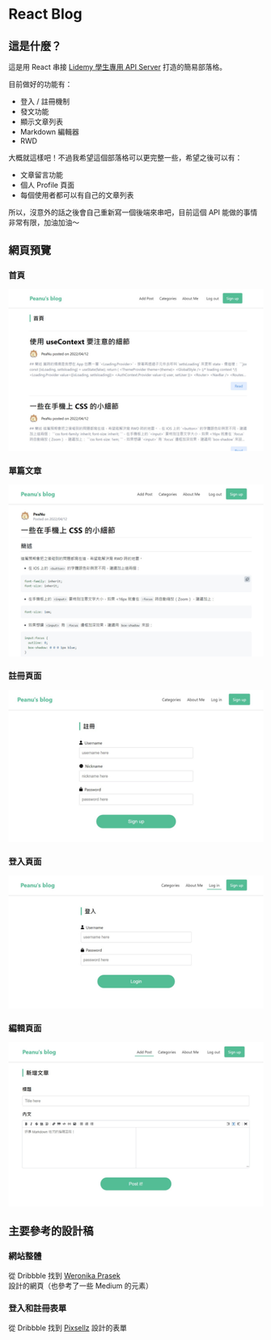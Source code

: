 # React Blog

## 這是什麼？

這是用 React 串接 [Lidemy 學生專用 API Server](https://github.com/Lidemy/lidemy-student-json-api-server) 打造的簡易部落格。

目前做好的功能有：

- 登入 / 註冊機制
- 發文功能
- 顯示文章列表
- Markdown 編輯器
- RWD

大概就這樣吧！不過我希望這個部落格可以更完整一些，希望之後可以有：

- 文章留言功能
- 個人 Profile 頁面
- 每個使用者都可以有自己的文章列表

所以，沒意外的話之後會自己重新寫一個後端來串吧，目前這個 API 能做的事情非常有限，加油加油～ 


## 網頁預覽


### 首頁


![home-page](./preview-img/home-page.jpg)


### 單篇文章

![single-post](./preview-img/single-post.jpg)


### 註冊頁面

![sign-up-page](./preview-img/sign-up-page.jpg)


### 登入頁面

![log-in-page](./preview-img/log-in-page.jpg)

### 編輯頁面

![add-post-page](./preview-img/add-post-page.jpg)



## 主要參考的設計稿


### 網站整體

從 Dribbble 找到 [Weronika Prasek](https://dribbble.com/shots/15315334--Segment-Blog) 設計的網頁（也參考了一些 Medium 的元素）

### 登入和註冊表單

從 Dribbble 找到 [Pixsellz](https://dribbble.com/shots/16502934-Sign-up-Log-in) 設計的表單
